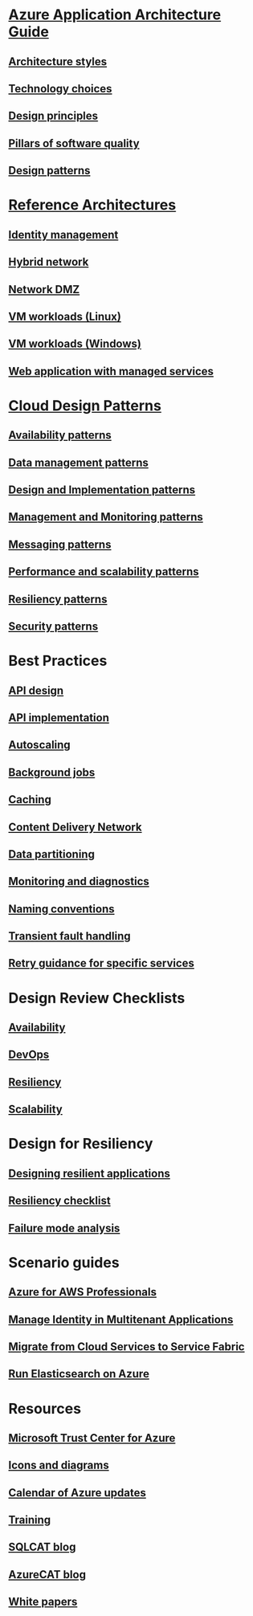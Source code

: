 # [Azure Application Architecture Guide](./guide/index.md)
## [Architecture styles](./guide/architecture-styles/index.md)
## [Technology choices](./guide/technology-choices/index.md)
## [Design principles](./guide/design-principles/index.md)
## [Pillars of software quality](./guide/pillars.md)
## [Design patterns](./patterns/index.md?toc=/azure/architecture/guide/toc.json)

# [Reference Architectures](./reference-architectures/index.md)
## [Identity management](./reference-architectures/identity/index.md)
## [Hybrid network](./reference-architectures/hybrid-networking/index.md)
## [Network DMZ](./reference-architectures/dmz/index.md)
## [VM workloads (Linux)](./reference-architectures/virtual-machines-linux/index.md)
## [VM workloads (Windows)](./reference-architectures/virtual-machines-windows/index.md)
## [Web application with managed services](./reference-architectures/managed-web-app/index.md)

# [Cloud Design Patterns](./patterns/index.md)
## [Availability patterns](./patterns/category/availability.md)
## [Data management patterns](./patterns/category/data-management.md)
## [Design and Implementation patterns](./patterns/category/design-implementation.md)
## [Management and Monitoring patterns](./patterns/category/management-monitoring.md)
## [Messaging patterns](./patterns/category/messaging.md)
## [Performance and scalability patterns](./patterns/category/performance-scalability.md)
## [Resiliency patterns](./patterns/category/resiliency.md)
## [Security patterns](./patterns/category/security.md)

# Best Practices
## [API design](./best-practices/api-design.md)
## [API implementation](./best-practices/api-implementation.md)
## [Autoscaling](./best-practices/auto-scaling.md)
## [Background jobs](./best-practices/background-jobs.md)
## [Caching](./best-practices/caching.md)
## [Content Delivery Network](./best-practices/cdn.md)
## [Data partitioning](./best-practices/data-partitioning.md)
## [Monitoring and diagnostics](./best-practices/monitoring.md)
## [Naming conventions](./best-practices/naming-conventions.md)
## [Transient fault handling](./best-practices/transient-faults.md)
## [Retry guidance for specific services](./best-practices/retry-service-specific.md)

# Design Review Checklists
## [Availability](./checklist/availability.md)
## [DevOps](./checklist/dev-ops.md)
## [Resiliency](./checklist/resiliency.md)
## [Scalability](./checklist/scalability.md)

# Design for Resiliency
## [Designing resilient applications](./resiliency/index.md)
## [Resiliency checklist](./checklist/resiliency.md?toc=/azure/architecture/resiliency/toc.json)
## [Failure mode analysis](./resiliency/failure-mode-analysis.md)

# Scenario guides
## [Azure for AWS Professionals](./aws-professional/index.md)
## [Manage Identity in Multitenant Applications](./multitenant-identity/index.md)
## [Migrate from Cloud Services to Service Fabric](./service-fabric/migrate-from-cloud-services.md)
## [Run Elasticsearch on Azure](./elasticsearch/index.md)

# Resources
## [Microsoft Trust Center for Azure](https://www.microsoft.com/en-us/trustcenter/cloudservices/azure)
## [Icons and diagrams](./resources/diagrams.md)
## [Calendar of Azure updates](https://azure.microsoft.com/updates/)
## [Training](https://azure.microsoft.com/community/training/)
## [SQLCAT blog](https://blogs.msdn.microsoft.com/sqlcat/)
## [AzureCAT blog](https://blogs.msdn.microsoft.com/azurecat/)
## [White papers](https://azure.microsoft.com/resources/whitepapers/)